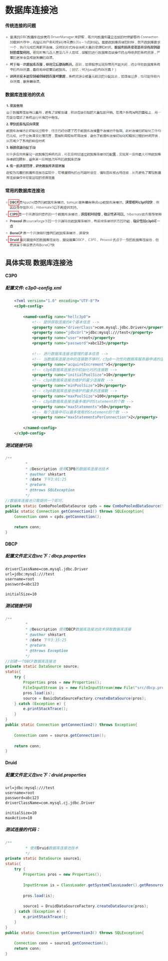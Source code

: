 # 数据库连接池

#### 传统连接的问题

![image.png](_images/1599124156615-e038bada-ba6a-4af5-adae-bed44d3d69fb.png)

#### 数据库连接池的优点

![image.png](_images/1599124192216-47b2e67a-9f3f-4711-87b2-b0256b07a1b3.png)

#### 常用的数据库连接池

![image.png](_images/1599124221874-fdee85e1-0fcd-4147-a5b5-190a58bc0d90.png)



## 具体实现 数据库连接池

#### C3P0

##### 配置文件: c3p0-config.xml

```xml
    <?xml version="1.0" encoding="UTF-8"?>
    <c3p0-config>
    
        <named-config name="hellc3p0">
            <!-- 提供获取连接的4个基本信息 -->
            <property name="driverClass">com.mysql.jdbc.Driver</property>
            <property name="jdbcUrl">jdbc:mysql:///test</property>
            <property name="user">root</property>
            <property name="password">abc123</property>
            
            <!-- 进行数据库连接池管理的基本信息 -->
            <!-- 当数据库连接池中的连接数不够时，c3p0一次性向数据库服务器申请的连接数 -->
            <property name="acquireIncrement">5</property>
            <!-- c3p0数据库连接池中初始化时的连接数 -->
            <property name="initialPoolSize">10</property>
            <!-- c3p0数据库连接池维护的最少连接数 -->
            <property name="minPoolSize">10</property>
            <!-- c3p0数据库连接池维护的最多的连接数 -->
            <property name="maxPoolSize">100</property>
            <!-- c3p0数据库连接池最多维护的Statement的个数 -->
            <property name="maxStatements">50</property>
            <!-- 每个连接中可以最多使用的Statement的个数 -->
            <property name="maxStatementsPerConnection">2</property>
    
        </named-config>
    </c3p0-config>
```

##### 测试链接代码:

```java
/**
         * 
         * @Description 使用C3P0的数据库连接池技术
         * @author shkstart
         * @date 下午3:01:25
         * @return
         * @throws SQLException
         */
//数据库连接池只需提供一个即可。
private static ComboPooledDataSource cpds = new ComboPooledDataSource("hellc3p0");
public static Connection getConnection1() throws SQLException{
    Connection conn = cpds.getConnection();

    return conn;
}
```

#### DBCP

##### 配置文件定义在src下：dbcp.properties

```properties
driverClassName=com.mysql.jdbc.Driver
url=jdbc:mysql:///test
username=root
password=abc123

initialSize=10
```

##### 测试链接代码

```java
/**
         * 
         * @Description 使用DBCP数据库连接池技术获取数据库连接
         * @author shkstart
         * @date 下午3:35:25
         * @return
         * @throws Exception
         */
//创建一个DBCP数据库连接池
private static DataSource source;
static{
    try {
        Properties pros = new Properties();
        FileInputStream is = new FileInputStream(new File("src/dbcp.properties"));
        pros.load(is);
        source = BasicDataSourceFactory.createDataSource(pros);
    } catch (Exception e) {
        e.printStackTrace();
    }
}
public static Connection getConnection2() throws Exception{

    Connection conn = source.getConnection();

    return conn;
}
```

#### Druid

##### 配置文件定义在src下：druid.properties

```properties
url=jdbc:mysql:///test
username=root
password=abc123
driverClassName=com.mysql.cj.jdbc.Driver

initialSize=10
maxActive=10
```

##### 测试连接的代码：

```java
/**
         * 使用Druid数据库连接池技术
         */
private static DataSource source1;
static{
    try {
        Properties pros = new Properties();

        InputStream is = ClassLoader.getSystemClassLoader().getResourceAsStream("druid.properties");

        pros.load(is);

        source1 = DruidDataSourceFactory.createDataSource(pros);
    } catch (Exception e) {
        e.printStackTrace();
    }
}
public static Connection getConnection3() throws SQLException{

    Connection conn = source1.getConnection();
    return conn;
}
```